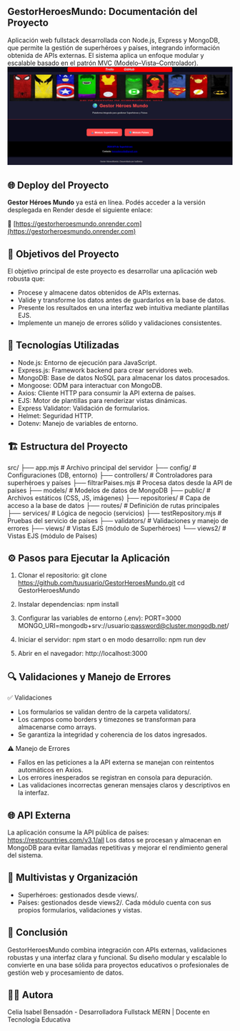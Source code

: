 GestorHeroesMundo: Documentación del Proyecto
--

Aplicación web fullstack desarrollada con Node.js, Express y MongoDB, que permite la gestión de superhéroes y países, integrando información obtenida de APIs externas. 
El sistema aplica un enfoque modular y escalable basado en el patrón MVC (Modelo–Vista–Controlador).
![Vista previa del proyecto](src/public/vistaprevia.png)

## 🌐 Deploy del Proyecto

**Gestor Héroes Mundo** ya está en línea. Podés acceder a la versión desplegada en Render desde el siguiente enlace:

🔗 [https://gestorheroesmundo.onrender.com](https://gestorheroesmundo.onrender.com)

🎯 Objetivos del Proyecto
--
El objetivo principal de este proyecto es desarrollar una aplicación web robusta que:
- Procese y almacene datos obtenidos de APIs externas.
- Valide y transforme los datos antes de guardarlos en la base de datos.
- Presente los resultados en una interfaz web intuitiva mediante plantillas EJS.
- Implemente un manejo de errores sólido y validaciones consistentes.

🧠 Tecnologías Utilizadas
--
- Node.js: Entorno de ejecución para JavaScript.
- Express.js: Framework backend para crear servidores web.
- MongoDB: Base de datos NoSQL para almacenar los datos procesados.
- Mongoose: ODM para interactuar con MongoDB.
- Axios: Cliente HTTP para consumir la API externa de países.
- EJS: Motor de plantillas para renderizar vistas dinámicas.
- Express Validator: Validación de formularios.
- Helmet: Seguridad HTTP.
- Dotenv: Manejo de variables de entorno.

🏗️ Estructura del Proyecto
--
src/
 ├── app.mjs                # Archivo principal del servidor
 ├── config/                # Configuraciones (DB, entorno)
 ├── controllers/           # Controladores para superhéroes y países
 ├── filtrarPaises.mjs      # Procesa datos desde la API de países
 ├── models/                # Modelos de datos de MongoDB
 ├── public/                # Archivos estáticos (CSS, JS, imágenes)
 ├── repositories/          # Capa de acceso a la base de datos
 ├── routes/                # Definición de rutas principales
 ├── services/              # Lógica de negocio (servicios)
 ├── testRepository.mjs     # Pruebas del servicio de países
 ├── validators/            # Validaciones y manejo de errores
 ├── views/                 # Vistas EJS (módulo de Superhéroes)
 └── views2/                # Vistas EJS (módulo de Países)

⚙️ Pasos para Ejecutar la Aplicación
--
1. Clonar el repositorio:
   git clone https://github.com/tuusuario/GestorHeroesMundo.git
   cd GestorHeroesMundo

2. Instalar dependencias:
   npm install

3. Configurar las variables de entorno (.env):
   PORT=3000
   MONGO_URI=mongodb+srv://usuario:password@cluster.mongodb.net/

4. Iniciar el servidor:
   npm start
   o en modo desarrollo:
   npm run dev

5. Abrir en el navegador: http://localhost:3000

🔍 Validaciones y Manejo de Errores
--
✅ Validaciones
- Los formularios se validan dentro de la carpeta validators/.
- Los campos como borders y timezones se transforman para almacenarse como arrays.
- Se garantiza la integridad y coherencia de los datos ingresados.

⚠️ Manejo de Errores
- Fallos en las peticiones a la API externa se manejan con reintentos automáticos en Axios.
- Los errores inesperados se registran en consola para depuración.
- Las validaciones incorrectas generan mensajes claros y descriptivos en la interfaz.

🌐 API Externa
--
La aplicación consume la API pública de países: https://restcountries.com/v3.1/all
Los datos se procesan y almacenan en MongoDB para evitar llamadas repetitivas y mejorar el rendimiento general del sistema.

🧩 Multivistas y Organización
--
- Superhéroes: gestionados desde views/.
- Países: gestionados desde views2/.
Cada módulo cuenta con sus propios formularios, validaciones y vistas.

🧾 Conclusión
--
GestorHeroesMundo combina integración con APIs externas, validaciones robustas y una interfaz clara y funcional. 
Su diseño modular y escalable lo convierte en una base sólida para proyectos educativos o profesionales de gestión web y procesamiento de datos.

👩‍💻 Autora
--
Celia Isabel Bensadón - Desarrolladora Fullstack MERN | Docente en Tecnología Educativa  




